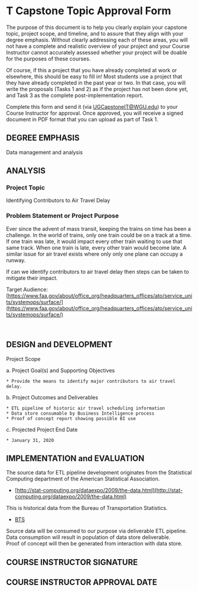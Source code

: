 # T Capstone Topic Approval Form

The purpose of this document is to help you clearly explain your capstone topic, project scope, and timeline, and to assure that they align with your degree emphasis. Without clearly addressing each of these areas, you will not have a complete and realistic overview of your project and your Course Instructor cannot accurately assessed whether your project will be doable for the purposes of these courses.  

Of course, if this a project that you have already completed at work or elsewhere, this should be easy to fill in! Most students use a project that they have already completed in the past year or two. In that case, you will write the proposals (Tasks 1 and 2) as if the project has not been done yet, and Task 3 as the complete post-implementation report.  

Complete this form and send it (via UGCapstoneIT@WGU.edu) to your Course Instructor for approval. Once approved, you will receive a signed document in PDF format that you can upload as part of Task 1.  

## DEGREE EMPHASIS

Data management and analysis  

## ANALYSIS

### Project Topic

Identifying Contributors to Air Travel Delay  

### Problem Statement or Project Purpose

Ever since the advent of mass transit, keeping the trains on time has been a challenge. In the world of trains, only one train could be on a track at a time. If one train was late, it would impact every other train waiting to use that same track. When one train is late, every other train would become late. A similar issue for air travel exists where only only one plane can occupy a runway.  

If can we identify contributors to air travel delay then steps can be taken to mitigate their impact.  

Target Audience: [https://www.faa.gov/about/office_org/headquarters_offices/ato/service_units/systemops/surface/](https://www.faa.gov/about/office_org/headquarters_offices/ato/service_units/systemops/surface/)  

<div style="page-break-after: always; visibility: hidden"> 
\pagebreak 
</div>

## DESIGN and DEVELOPMENT

Project Scope

a. Project Goal(s) and Supporting Objectives

    * Provide the means to identify major contributors to air travel delay.

b. Project Outcomes and Deliverables

    * ETL pipeline of historic air travel scheduling information
    * Data store consumable by Business Intelligence process
    * Proof of concept report showing possible BI use

c. Projected Project End Date

    * January 31, 2020

## IMPLEMENTATION and EVALUATION

The source data for ETL pipeline development originates from the Statistical Computing department of the American Statistical Association.

* [http://stat-computing.org/dataexpo/2009/the-data.html](http://stat-computing.org/dataexpo/2009/the-data.html)

This is historical data from the Bureau of Transportation Statistics.

* [BTS](https://www.transtats.bts.gov/OT_Delay/OT_DelayCause1.asp)

Source data will be consumed to our purpose via deliverable ETL pipeline.  
Data consumption will result in population of data store deliverable.  
Proof of concept will then be generated from interaction with data store.  

## COURSE INSTRUCTOR SIGNATURE

## COURSE INSTRUCTOR APPROVAL DATE
